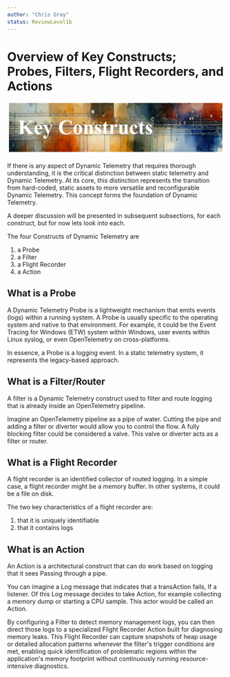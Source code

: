 ```yaml
---
author: "Chris Gray"
status: ReviewLevel1b
---
```


# Overview of Key Constructs; Probes, Filters, Flight Recorders, and Actions

![](../orig_media/KeyConstructs.banner.png)

If there is any aspect of Dynamic Telemetry that requires thorough
understanding, it is the critical distinction between static telemetry and
Dynamic Telemetry. At its core, this distinction represents the transition from
hard-coded, static assets to more versatile and reconfigurable Dynamic
Telemetry. This concept forms the foundation of Dynamic Telemetry.

A deeper discussion will be presented in subsequent subsections, for each
construct, but for now lets look into each.

The four Constructs of Dynamic Telemetry are

1. a Probe
1. a Filter
1. a Flight Recorder
1. a Action

## What is a Probe

A Dynamic Telemetry Probe is a lightweight mechanism that emits events (logs)
within a running system. A Probe is usually specific to the operating system and
native to that environment. For example, it could be the Event Tracing for
Windows (ETW) system within Windows, user events within Linux syslog, or even
OpenTelemetry on cross-platforms.

In essence, a Probe is a logging event. In a static telemetry system, it
represents the legacy-based approach.

## What is a Filter/Router

A filter is a Dynamic Telemetry construct used to filter and route logging that
is already inside an OpenTelemetry pipeline.

Imagine an OpenTelemetry pipeline as a pipe of water. Cutting the pipe and
adding a filter or diverter would allow you to control the flow. A fully
blocking filter could be considered a valve. This valve or diverter acts as a
filter or router.

## What is a Flight Recorder

A flight recorder is an identified collector of routed logging. In a simple
case, a flight recorder might be a memory buffer. In other systems, it could be
a file on disk.

The two key characteristics of a flight recorder are:

1. that it is uniquely identifiable
1. that it contains logs

## What is an Action

An Action is a architectural construct that can do work based on logging that it
sees Passing through a pipe.

You can imagine a Log message that indicates that a transAction fails, If a
listener. Of this Log message decides to take Action, for example collecting a
memory dump or starting a CPU sample. This actor would be called an Action.

By configuring a Filter to detect memory management logs, you can then direct
those logs to a specialized Flight Recorder Action built for diagnosing memory
leaks. This Flight Recorder can capture snapshots of heap usage or detailed
allocation patterns whenever the filter's trigger conditions are met, enabling
quick identification of problematic regions within the application's memory
footprint without continuously running resource-intensive diagnostics.

